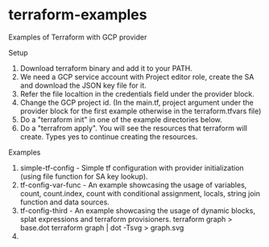 # terraform-examples
Examples of Terraform with GCP provider

Setup
1. Download terraform binary and add it to your PATH.
2. We need a GCP service account with Project editor role, create the SA and download the JSON key file for it.
3. Refer the file localtion in the credentials field under the provider block.
4. Change the GCP project id. (In the main.tf, project argument under the provider block for the first example otherwise in the terraform.tfvars file)
4. Do a "terraform init" in one of the example directories below.
5. Do a "terrafrom apply". You will see the resources that terraform will create. Types yes to continue creating the resources.


Examples
1. simple-tf-config - Simple tf configuration with provider initialization (using file function for SA key lookup).
2. tf-config-var-func - An example showcasing the usage of variables, count, count.index, count with conditional assignment, locals, string join function and data sources.
3. tf-config-third - An example showcasing the usage of dynamic blocks, splat expressions and terraform provisioners.
	terraform graph > base.dot
	terraform graph | dot -Tsvg >  graph.svg
4.


